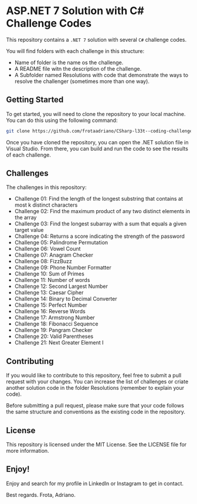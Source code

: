 # ASP.NET 7 Solution with C# Challenge Codes

This repository contains a `.NET 7` solution with several `C#` challenge codes.

You will find folders with each challenge in this structure:

- Name of folder is the name os the challenge.
- A README file witn the description of the challenge.
- A Subfolder named Resolutions with code that demonstrate the ways to resolve the challenger (sometimes more than one way).

## Getting Started

To get started, you will need to clone the repository to your local machine. You can do this using the following command:
 
```bash
git clone https://github.com/frotaadriano/CSharp-l33t--coding-challenges
```

Once you have cloned the repository, you can open the .NET solution file in Visual Studio. From there, you can build and run the code to see the results of each challenge.

## Challenges

The challenges in this repository:
 
- Challenge 01: Find the length of the longest substring that contains at most k distinct characters
- Challenge 02: Find the maximum product of any two distinct elements in the array
- Challenge 03: Find the longest subarray with a sum that equals a given target value
- Challenge 04: Returns a score indicating the strength of the password
- Challenge 05: Palindrome Permutation
- Challenge 06: Vowel Count
- Challenge 07: Anagram Checker 
- Challenge 08: FizzBuzz
- Challenge 09: Phone Number Formatter
- Challenge 10: Sum of Primes
- Challenge 11: Number of words
- Challenge 12: Second Largest Number
- Challenge 13: Caesar Cipher
- Challenge 14: Binary to Decimal Converter
- Challenge 15: Perfect Number
- Challenge 16: Reverse Words
- Challenge 17: Armstrong Number
- Challenge 18: Fibonacci Sequence
- Challenge 19: Pangram Checker
- Challenge 20: Valid Parentheses
- Challenge 21: Next Greater Element I 

## Contributing

If you would like to contribute to this repository, feel free to submit a pull request with your changes. 
You can increase the list of challenges or criate another solution code in the folder Resolutions (remember to explain your code).

Before submitting a pull request, please make sure that your code follows the same structure and conventions as the existing code in the repository.

## License

This repository is licensed under the MIT License. See the LICENSE file for more information.

## Enjoy!

Enjoy and search for my profile in LinkedIn or Instagram to get in contact.

Best regards.
Frota, Adriano.
